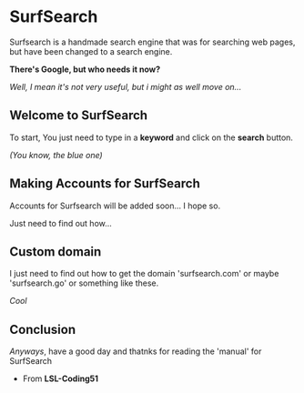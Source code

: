 # SurfSearch

Surfsearch is a handmade search engine that was for searching web pages, but have been changed to a search engine.

__There's Google, but who needs it now?__

_Well, I mean it's not very useful, but i might as well move on..._

## Welcome to SurfSearch

To start, You just need to type in a __keyword__ and click on the __search__ button.

_(You know, the blue one)_

## Making Accounts for SurfSearch

Accounts for Surfsearch will be added soon... I hope so.

Just need to find out how...

## Custom domain

I just need to find out how to get the domain 'surfsearch.com' or maybe 'surfsearch.go' or something like these.

_Cool_

## Conclusion

_Anyways_, have a good day and thatnks for reading the 'manual' for SurfSearch

- From
 __LSL-Coding51__
